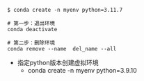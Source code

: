```
$ conda create -n myenv python=3.11.7
```


```
# 第一步：退出环境
conda deactivate

# 第二步：删除环境
conda remove --name  del_name --all
```

- 指定python版本创建虚拟环境
    - conda create -n myenv python=3.9.10
